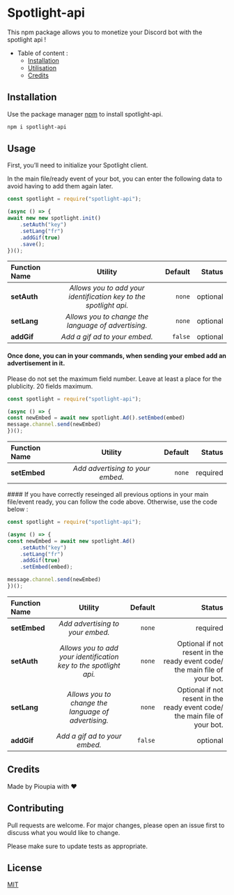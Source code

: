 # Spotlight-api

This npm package allows you to monetize your Discord bot with the spotlight api !

- Table of content :
  * [Installation](#installation)
  * [Utilisation](#usage)
  * [Credits](#Credits)


## Installation

Use the package manager [npm](https://www.npmjs.com/) to install spotlight-api.
```bash
npm i spotlight-api
```

## Usage

First, you’ll need to initialize your Spotlight client.

In the main file/ready event of your bot, you can enter the following data to avoid having to add them again later.

```javascript
const spotlight = require("spotlight-api");

(async () => {
await new new spotlight.init()
	.setAuth("key")
	.setLang("fr")
	.addGif(true)
	.save();
})();
```

| Function Name | Utility | Default | Status
|:-----|:--------:|------:|------:|
| **setAuth**   | _Allows you to add your identification key to the spotlight api._ | `none` | optional |
| **setLang**   |  _Allows you to change the language of advertising._  |  `none` | optional |
| **addGif**   | _Add a gif ad to your embed._ |    `false` | optional |

#### Once done, you can in your commands, when sending your embed add an advertisement in it.

Please do not set the maximum field number. Leave at least a place for the plublicity. 20 fields maximum.

```javascript
const spotlight = require("spotlight-api");

(async () => {
const newEmbed = await new spotlight.Ad().setEmbed(embed)
message.channel.send(newEmbed)
})();
```

| Function Name | Utility | Default | Status
|:-----|:--------:|------:|------:|
| **setEmbed**   | _Add advertising to your embed._ | `none` | required |


#### If you have correctly reseinged all previous options in your main file/event ready, you can follow the code above. Otherwise, use the code below :

```javascript
const spotlight = require("spotlight-api");

(async () => {
const newEmbed = await new spotlight.Ad()
	.setAuth("key")
	.setLang("fr")
	.addGif(true)
	.setEmbed(embed);

message.channel.send(newEmbed)
})();
```

| Function Name | Utility | Default | Status
|:-----|:--------:|------:|------:|
| **setEmbed**   | _Add advertising to your embed._ | `none` | required |
| **setAuth**   | _Allows you to add your identification key to the spotlight api._ | `none` | Optional if not resent in the ready event code/ the main file of your bot. |
| **setLang**   |  _Allows you to change the language of advertising._  |  `none` | Optional if not resent in the ready event code/ the main file of your bot. |
| **addGif**   | _Add a gif ad to your embed._ |    `false` | optional |

## Credits
Made by Pioupia with ❤️


## Contributing
Pull requests are welcome. For major changes, please open an issue first to discuss what you would like to change.

Please make sure to update tests as appropriate.

## License
[MIT](https://choosealicense.com/licenses/mit/)
